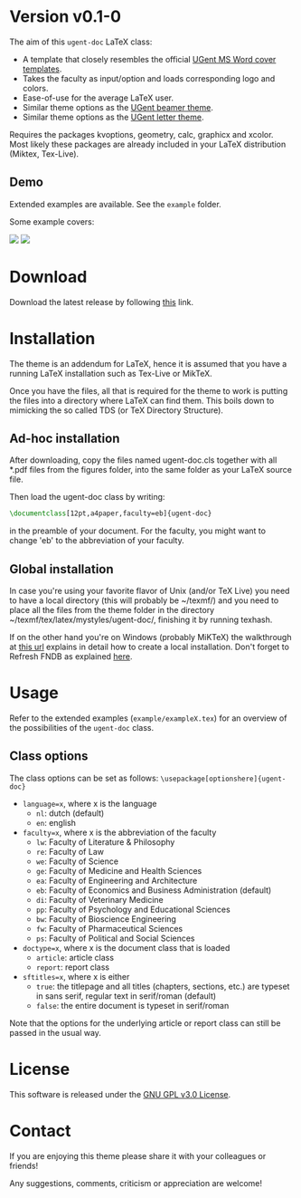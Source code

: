 # Version v0.1-0
The aim of this `ugent-doc` LaTeX class:
* A template that closely resembles the official [UGent MS Word cover templates](https://styleguide.ugent.be/templates/print.html#cover).
* Takes the faculty as input/option and loads corresponding logo and colors.
* Ease-of-use for the average LaTeX user.
* Similar theme options as the [UGent beamer theme](https://github.com/driesbenoit/ugent-beamer).
* Similar theme options as the [UGent letter theme](https://github.com/driesbenoit/ugent-letter).

Requires the packages kvoptions, geometry, calc, graphicx and xcolor.
Most likely these packages are already included in your LaTeX distribution (Miktex, Tex-Live).

Demo
----
Extended examples are available. See the `example` folder.

Some example covers:

![](https://github.com/driesbenoit/ugent-doc/blob/master/example-screenshots/example3.png)
![](https://github.com/driesbenoit/ugent-doc/blob/master/example-screenshots/example6.png)

Download
========
Download the latest release by following [this](https://github.com/driesbenoit/ugent-doc/releases) link.

Installation
============
The theme is an addendum for LaTeX, hence it is assumed that you have a running LaTeX installation such as Tex-Live or MikTeX.

Once you have the files, all that is required for the theme to work is putting the files into a directory where LaTeX can find them. This boils down to mimicking the so called TDS (or TeX Directory Structure).

Ad-hoc installation 
-------------------
After downloading, copy the files named ugent-doc.cls together with all *.pdf files from the figures folder, into the same folder as your LaTeX source file.

Then load the ugent-doc class by writing:
```latex
\documentclass[12pt,a4paper,faculty=eb]{ugent-doc}
```
in the preamble of your document. For the faculty, you might want to change 'eb' to the abbreviation of your faculty.

Global installation
-------------------
In case you're using your favorite flavor of Unix (and/or TeX Live) you need to have a local directory (this will probably be ~/texmf/) and you need to place all the files from the theme folder in the directory ~/texmf/tex/latex/mystyles/ugent-doc/, finishing it by running texhash.

If on the other hand you're on Windows (probably MiKTeX) the walkthrough at [this url](http://docs.miktex.org/manual/localadditions.html) explains in detail how to create a local installation. Don't forget to Refresh FNDB as explained [here](http://docs.miktex.org/manual/configuring.html#fndbupdate).

Usage
=====
Refer to the extended examples (`example/exampleX.tex`) for an overview of the possibilities of the `ugent-doc` class.

Class options
-------------
The class options can be set as follows:
`\usepackage[optionshere]{ugent-doc}`

* `language=x`, where x is the language
  * `nl`: dutch (default)
  * `en`: english
* `faculty=x`, where x is the abbreviation of the faculty
  * `lw`: Faculty of Literature & Philosophy
  * `re`: Faculty of Law
  * `we`: Faculty of Science
  * `ge`: Faculty of Medicine and Health Sciences
  * `ea`: Faculty of Engineering and Architecture
  * `eb`: Faculty of Economics and Business Administration (default)
  * `di`: Faculty of Veterinary Medicine
  * `pp`: Faculty of Psychology and Educational Sciences
  * `bw`: Faculty of Bioscience Engineering
  * `fw`: Faculty of Pharmaceutical Sciences
  * `ps`: Faculty of Political and Social Sciences
* `doctype=x`, where x is the document class that is loaded
  * `article`: article class
  * `report`: report class 
* `sftitles=x`, where x is either
  * `true`: the titlepage and all titles (chapters, sections, etc.) are typeset in sans serif, regular text in serif/roman (default)
  * `false`: the entire document is typeset in serif/roman

Note that the options for the underlying article or report class can still be passed in the usual way.

License
=======
This software is released under the [GNU GPL v3.0 License](https://www.gnu.org/licenses/gpl-3.0.en.html).

Contact
=======
If you are enjoying this theme please share it with your colleagues or friends!

Any suggestions, comments, criticism or appreciation are welcome!


